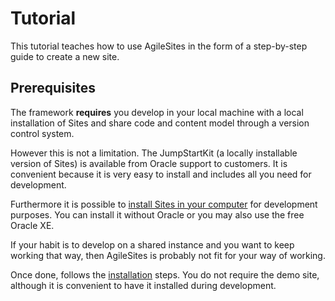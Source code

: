 # Tutorial

This tutorial teaches how to use AgileSites in the form of a step-by-step guide to create a new site.

## Prerequisites

The framework **requires** you develop in your local machine with a local installation of Sites and share code and content model through a version control system. 

However this is not a limitation. The JumpStartKit (a locally installable version of Sites) is available from Oracle support to customers. It is convenient because it is very easy to install and includes all you need for development.

Furthermore it is possible to [install Sites in your computer](http://www.sciabarra.com/fatwire/2012/04/09/download-and-install-a-development-fatwire-instance-also-on-mac/) for development purposes. You can install it without Oracle or you may also use the free Oracle XE.

If your habit is to develop on a shared instance and you want to keep working that way, then AgileSites is probably not fit for your way of working.

Once done, follows the [installation](Install.md) steps. You do not require the demo site, although it is convenient to have it installed during development.
